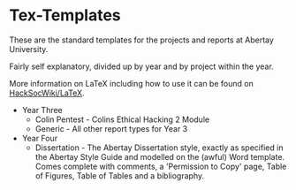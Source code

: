 # Tex-Templates

These are the standard templates for the projects and reports at Abertay University.

Fairly self explanatory, divided up by year and by project within the year.

More information on LaTeX including how to use it can be found on [HackSocWiki/LaTeX](https://hacksoc.co.uk/other/latex).

* Year Three
    * Colin Pentest - Colins Ethical Hacking 2 Module
    * Generic - All other report types for Year 3
* Year Four
    * Dissertation - The Abertay Dissertation style, exactly as specified in the Abertay Style Guide and modelled on the (awful) Word template. Comes complete with comments, a 'Permission to Copy' page, Table of Figures, Table of Tables and a bibliography.
